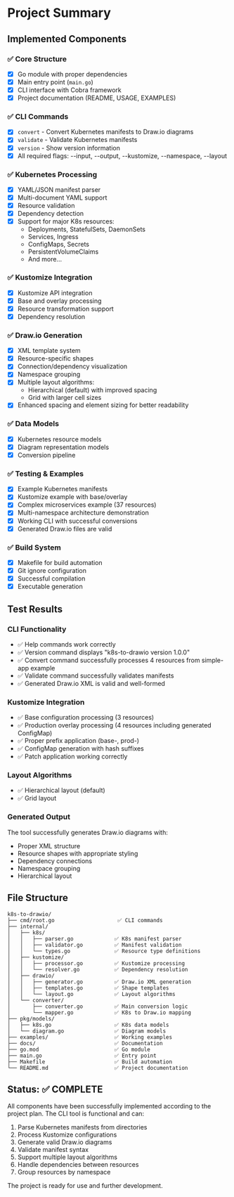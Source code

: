# Project Summary

## Implemented Components

### ✅ Core Structure
- [x] Go module with proper dependencies
- [x] Main entry point (`main.go`)
- [x] CLI interface with Cobra framework
- [x] Project documentation (README, USAGE, EXAMPLES)

### ✅ CLI Commands
- [x] `convert` - Convert Kubernetes manifests to Draw.io diagrams
- [x] `validate` - Validate Kubernetes manifests
- [x] `version` - Show version information
- [x] All required flags: --input, --output, --kustomize, --namespace, --layout

### ✅ Kubernetes Processing
- [x] YAML/JSON manifest parser
- [x] Multi-document YAML support
- [x] Resource validation
- [x] Dependency detection
- [x] Support for major K8s resources:
  - Deployments, StatefulSets, DaemonSets
  - Services, Ingress
  - ConfigMaps, Secrets
  - PersistentVolumeClaims
  - And more...

### ✅ Kustomize Integration
- [x] Kustomize API integration
- [x] Base and overlay processing
- [x] Resource transformation support
- [x] Dependency resolution

### ✅ Draw.io Generation
- [x] XML template system
- [x] Resource-specific shapes
- [x] Connection/dependency visualization
- [x] Namespace grouping
- [x] Multiple layout algorithms:
  - Hierarchical (default) with improved spacing
  - Grid with larger cell sizes
- [x] Enhanced spacing and element sizing for better readability

### ✅ Data Models
- [x] Kubernetes resource models
- [x] Diagram representation models
- [x] Conversion pipeline

### ✅ Testing & Examples
- [x] Example Kubernetes manifests
- [x] Kustomize example with base/overlay
- [x] Complex microservices example (37 resources)
- [x] Multi-namespace architecture demonstration
- [x] Working CLI with successful conversions
- [x] Generated Draw.io files are valid

### ✅ Build System
- [x] Makefile for build automation
- [x] Git ignore configuration
- [x] Successful compilation
- [x] Executable generation

## Test Results

### CLI Functionality
- ✅ Help commands work correctly
- ✅ Version command displays "k8s-to-drawio version 1.0.0"
- ✅ Convert command successfully processes 4 resources from simple-app example
- ✅ Validate command successfully validates manifests
- ✅ Generated Draw.io XML is valid and well-formed

### Kustomize Integration
- ✅ Base configuration processing (3 resources)
- ✅ Production overlay processing (4 resources including generated ConfigMap)
- ✅ Proper prefix application (base-, prod-)
- ✅ ConfigMap generation with hash suffixes
- ✅ Patch application working correctly

### Layout Algorithms
- ✅ Hierarchical layout (default)
- ✅ Grid layout

### Generated Output
The tool successfully generates Draw.io diagrams with:
- Proper XML structure
- Resource shapes with appropriate styling
- Dependency connections
- Namespace grouping
- Hierarchical layout

## File Structure
```
k8s-to-drawio/
├── cmd/root.go                    ✅ CLI commands
├── internal/
│   ├── k8s/
│   │   ├── parser.go             ✅ K8s manifest parser
│   │   ├── validator.go          ✅ Manifest validation
│   │   └── types.go              ✅ Resource type definitions
│   ├── kustomize/
│   │   ├── processor.go          ✅ Kustomize processing
│   │   └── resolver.go           ✅ Dependency resolution
│   ├── drawio/
│   │   ├── generator.go          ✅ Draw.io XML generation
│   │   ├── templates.go          ✅ Shape templates
│   │   └── layout.go             ✅ Layout algorithms
│   └── converter/
│       ├── converter.go          ✅ Main conversion logic
│       └── mapper.go             ✅ K8s to Draw.io mapping
├── pkg/models/
│   ├── k8s.go                    ✅ K8s data models
│   └── diagram.go                ✅ Diagram models
├── examples/                     ✅ Working examples
├── docs/                         ✅ Documentation
├── go.mod                        ✅ Go module
├── main.go                       ✅ Entry point
├── Makefile                      ✅ Build automation
└── README.md                     ✅ Project documentation
```

## Status: ✅ COMPLETE

All components have been successfully implemented according to the project plan. The CLI tool is functional and can:

1. Parse Kubernetes manifests from directories
2. Process Kustomize configurations
3. Generate valid Draw.io diagrams
4. Validate manifest syntax
5. Support multiple layout algorithms
6. Handle dependencies between resources
7. Group resources by namespace

The project is ready for use and further development.